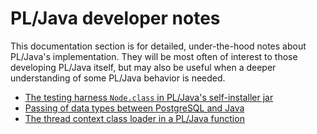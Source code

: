 # PL/Java developer notes

This documentation section is for detailed, under-the-hood notes about
PL/Java's implementation. They will be most often of interest to those
developing PL/Java itself, but may also be useful when a deeper
understanding of some PL/Java behavior is needed.

* [The testing harness `Node.class` in PL/Java's self-installer jar](node.html)
* [Passing of data types between PostgreSQL and Java](coercion.html)
* [The thread context class loader in a PL/Java function](contextloader.html)

